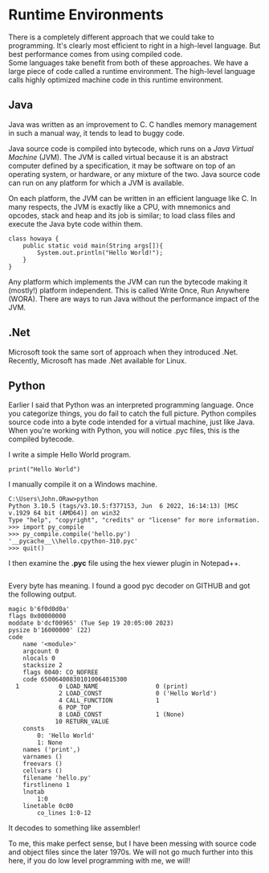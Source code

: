 # Runtime Environments

There is a completely different approach that we could take to programming. It's clearly most efficient to right in a high-level language. But best performance comes from using compiled code.\
Some languages take benefit from both of these approaches. We have a large piece of code called a runtime environment. The high-level language calls highly optimized machine code in this runtime environment.

## Java

Java was written as an improvement to C. C handles memory management in such a manual way, it tends to lead to buggy code.

Java source code is compiled into bytecode, which runs on a _Java Virtual Machine_ (JVM). The JVM is called virtual because it is an abstract computer defined by a specification, it may be software on top of an operating system, or hardware, or any mixture of the two. Java source code can run on any platform for which a JVM is available.

On each platform, the JVM can be written in an efficient language like C. In many respects, the JVM is exactly like a CPU, with mnemonics and opcodes, stack and heap and its job is similar; to load class files and execute the Java byte code within them.

```
class howaya { 
	public static void main(String args[]){ 
		System.out.println("Hello World!"); 
	}	 
}
```

Any platform which implements the JVM can run the bytecode making it (mostly!) platform independent. This is called Write Once, Run Anywhere (WORA). There are ways to run Java without the performance impact of the JVM.

## .Net

Microsoft took the same sort of approach when they introduced .Net. Recently, Microsoft has made .Net available for Linux.

## Python

Earlier I said that Python was an interpreted programming language. Once you categorize things, you do fail to catch the full picture. Python compiles source code into a byte code intended for a virtual machine, just like Java. When you're working with Python, you will notice .pyc files, this is the compiled bytecode.

I write a simple Hello World program.

```
print("Hello World")
```

I manually compile it on a Windows machine.

```
C:\Users\John.ORaw>python
Python 3.10.5 (tags/v3.10.5:f377153, Jun  6 2022, 16:14:13) [MSC v.1929 64 bit (AMD64)] on win32
Type "help", "copyright", "credits" or "license" for more information.
>>> import py_compile
>>> py_compile.compile('hello.py')
'__pycache__\\hello.cpython-310.pyc'
>>> quit()
```

I then examine the **.pyc** file using the hex viewer plugin in Notepad++.

<figure><img src="https://www.gitbook.com/cdn-cgi/image/dpr=2,width=760,onerror=redirect,format=auto/https%3A%2F%2Fcontent.gitbook.com%2Fcontent%2FnH7PRBdRDYCnYIXMxWHP%2Fblobs%2FPT7f5792KoGJD82BwoFa%2Fimage.png" alt=""><figcaption></figcaption></figure>

Every byte has meaning. I found a good pyc decoder on GITHUB and got the following output.

```
magic b'6f0d0d0a'
flags 0x00000000
moddate b'dcf00965' (Tue Sep 19 20:05:00 2023)
pysize b'16000000' (22)
code
    name '<module>'
    argcount 0
    nlocals 0
    stacksize 2
    flags 0040: CO_NOFREE
    code 650064008301010064015300
  1           0 LOAD_NAME                0 (print)
              2 LOAD_CONST               0 ('Hello World')
              4 CALL_FUNCTION            1
              6 POP_TOP
              8 LOAD_CONST               1 (None)
             10 RETURN_VALUE
    consts
        0: 'Hello World'
        1: None
    names ('print',)
    varnames ()
    freevars ()
    cellvars ()
    filename 'hello.py'
    firstlineno 1
    lnotab
        1:0
    linetable 0c00
        co_lines 1:0-12
```

It decodes to something like assembler!

To me, this make perfect sense, but I have been messing with source code and object files since the later 1970s. We will not go much further into this here, if you do low level programming with me, we will!
